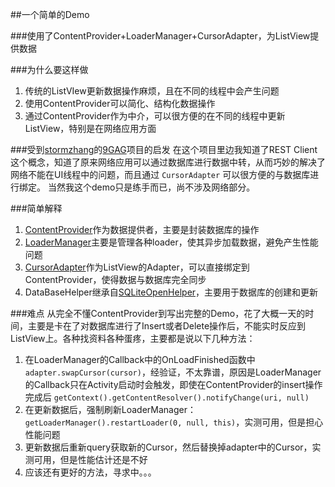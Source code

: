 ##一个简单的Demo


###使用了ContentProvider+LoaderManager+CursorAdapter，为ListView提供数据

###为什么要这样做
1. 传统的ListVIew更新数据操作麻烦，且在不同的线程中会产生问题
2. 使用ContentProvider可以简化、结构化数据操作
3. 通过ContentProvider作为中介，可以很方便的在不同的线程中更新ListView，特别是在网络应用方面

###受到[stormzhang](http://stormzhang.github.io)的[9GAG](https://github.com/stormzhang/9GAG)项目的启发
在这个项目里边我知道了REST Client这个概念，知道了原来网络应用可以通过数据库进行数据中转，从而巧妙的解决了网络不能在UI线程中的问题，而且通过 ` CursorAdapter ` 可以很方便的与数据库进行绑定。
当然我这个demo只是练手而已，尚不涉及网络部分。

###简单解释
1. [ContentProvider](http://developer.android.com/guide/topics/providers/content-providers.html)作为数据提供者，主要是封装数据库的操作
2. [LoaderManager](http://developer.android.com/guide/components/loaders.html)主要是管理各种loader，使其异步加载数据，避免产生性能问题
3. [CursorAdapter](http://developer.android.com/reference/android/widget/CursorAdapter.html)作为ListView的Adapter，可以直接绑定到ContentProvider，使得数据与数据库完全同步
4. DataBaseHelper继承自[SQLiteOpenHelper](http://developer.android.com/reference/android/database/sqlite/SQLiteOpenHelper.html)，主要用于数据库的创建和更新

###难点
从完全不懂ContentProvider到写出完整的Demo，花了大概一天的时间，主要是卡在了对数据库进行了Insert或者Delete操作后，不能实时反应到ListView上。各种找资料各种蛋疼，主要都是说以下几种方法：

1. 在LoaderManager的Callback中的OnLoadFinished函数中 ` adapter.swapCursor(cursor) `，经验证，不太靠谱，原因是LoaderManager的Callback只在Activity启动时会触发，即使在ContentProvider的insert操作完成后 ` getContext().getContentResolver().notifyChange(uri, null) `
2. 在更新数据后，强制刷新LoaderManager： ` getLoaderManager().restartLoader(0, null, this) `，实测可用，但是担心性能问题
3. 更新数据后重新query获取新的Cursor，然后替换掉adapter中的Cursor，实测可用，但是性能估计还是不好
4. 应该还有更好的方法，寻求中。。。
